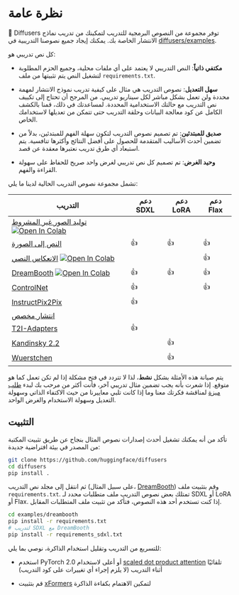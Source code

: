 # نظرة عامة 

🤗 Diffusers توفر مجموعة من النصوص البرمجية للتدريب لتمكينك من تدريب نماذج الانتشار الخاصة بك. يمكنك إيجاد جميع نصوصنا التدريبية في [diffusers/examples](https://github.com/huggingface/diffusers/tree/main/examples).

كل نص تدريبي هو:

- **مكتفي ذاتياً**: النص التدريبي لا يعتمد على أي ملفات محلية، وجميع الحزم المطلوبة لتشغيل النص يتم تثبيتها من ملف `requirements.txt`.

- **سهل التعديل**: نصوص التدريب هي مثال على كيفية تدريب نموذج الانتشار لمهمة محددة ولن تعمل بشكل مباشر لكل سيناريو تدريبي. من المرجح أن تحتاج إلى تكييف نص التدريب مع حالتك الاستخدامية المحددة. لمساعدتك في ذلك، قمنا بالكشف الكامل عن كود معالجة البيانات وحلقة التدريب حتى تتمكن من تعديلها لاستخدامك الخاص.

- **صديق للمبتدئين**: تم تصميم نصوص التدريب لتكون سهلة الفهم للمبتدئين، بدلاً من تضمين أحدث الأساليب المتقدمة للحصول على أفضل النتائج وأكثرها تنافسية. يتم استبعاد أي طرق تدريب نعتبرها معقدة عن قصد.

- **وحيد الغرض**: تم تصميم كل نص تدريبي لغرض واحد صريح للحفاظ على سهولة القراءة والفهم.

تشمل مجموعة نصوص التدريب الحالية لدينا ما يلي:

| التدريب | دعم SDXL | دعم LoRA | دعم Flax |
|---|---|---|---|
| [توليد الصور غير المشروط](https://github.com/huggingface/diffusers/tree/main/examples/unconditional_image_generation) [![Open In Colab](https://colab.research.google.com/assets/colab-badge.svg)](https://colab.research.google.com/github/huggingface/notebooks/blob/main/diffusers/training_example.ipynb) |  |  |  |
| [النص إلى الصورة](https://github.com/huggingface/diffusers/tree/main/examples/text_to_image) | 👍 | 👍 | 👍 |
| [الانعكاس النصي](https://github.com/huggingface/diffusers/tree/main/examples/textual_inversion) [![Open In Colab](https://colab.research.google.com/assets/colab-badge.svg)](https://colab.research.google.com/github/huggingface/notebooks/blob/main/diffusers/sd_textual_inversion_training.ipynb) |  |  | 👍 |
| [DreamBooth](https://github.com/huggingface/diffusers/tree/main/examples/dreambooth) [![Open In Colab](https://colab.research.google.com/assets/colab-badge.svg)](https://colab.research.google.com/github/huggingface/notebooks/blob/main/diffusers/sd_dreambooth_training.ipynb) | 👍 | 👍 | 👍 |
| [ControlNet](https://github.com/huggingface/diffusers/tree/main/examples/controlnet) | 👍 |  | 👍 |
| [InstructPix2Pix](https://github.com/huggingface/diffusers/tree/main/examples/instruct_pix2pix) | 👍 |  |  |
| [انتشار مخصص](https://github.com/huggingface/diffusers/tree/main/examples/custom_diffusion) |  |  |  |
| [T2I-Adapters](https://github.com/huggingface/diffusers/tree/main/examples/t2i_adapter) | 👍 |  |  |
| [Kandinsky 2.2](https://github.com/huggingface/diffusers/tree/main/examples/kandinsky2_2/text_to_image) |  | 👍 |  |
| [Wuerstchen](https://github.com/huggingface/diffusers/tree/main/examples/wuerstchen/text_to_image) |  | 👍 |  |

يتم صيانة هذه الأمثلة بشكل **نشط**، لذا لا تتردد في فتح مشكلة إذا لم تكن تعمل كما هو متوقع. إذا شعرت بأنه يجب تضمين مثال تدريبي آخر، فأنت أكثر من مرحب بك لبدء [طلب ميزة](https://github.com/huggingface/diffusers/issues/new?assignees=&labels=&template=feature_request.md&title=) لمناقشة فكرتك معنا وما إذا كانت تلبي معاييرنا من حيث الاكتفاء الذاتي وسهولة التعديل وسهولة الاستخدام والغرض الواحد.

## التثبيت

تأكد من أنه يمكنك تشغيل أحدث إصدارات نصوص المثال بنجاح عن طريق تثبيت المكتبة من المصدر في بيئة افتراضية جديدة:

```bash
git clone https://github.com/huggingface/diffusers
cd diffusers
pip install .
```

ثم انتقل إلى مجلد نص التدريب (على سبيل المثال، [DreamBooth](https://github.com/huggingface/diffusers/tree/main/examples/dreambooth)) وقم بتثبيت ملف `requirements.txt`. تمتلك بعض نصوص التدريب ملف متطلبات محدد لـ SDXL أو LoRA أو Flax. إذا كنت تستخدم أحد هذه النصوص، فتأكد من تثبيت ملف المتطلبات المقابل.

```bash
cd examples/dreambooth
pip install -r requirements.txt
# لتدريب SDXL مع DreamBooth
pip install -r requirements_sdxl.txt
```

للتسريع من التدريب وتقليل استخدام الذاكرة، نوصي بما يلي:

- استخدم PyTorch 2.0 أو أعلى لاستخدام [scaled dot product attention](../optimization/torch2.0#scaled-dot-product-attention) تلقائيًا أثناء التدريب (لا يلزم إجراء أي تغييرات على كود التدريب)

- قم بتثبيت [xFormers](../optimization/xformers) لتمكين الاهتمام بكفاءة الذاكرة